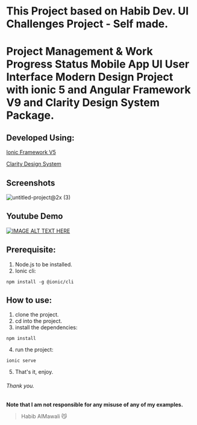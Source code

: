 # This Project based on Habib Dev. UI Challenges Project - Self made.
# Project Management & Work Progress Status Mobile App UI User Interface Modern Design Project with ionic 5 and Angular Framework V9 and Clarity Design System Package.

## Developed Using:
<p align="left">
<a href="https://ionicframework.com/">Ionic Framework V5</a>
</p>
<p align="left">
<a href="https://clarity.design/">Clarity Design System</a>
</p>

## Screenshots
![untitled-project@2x (3)](https://user-images.githubusercontent.com/31030616/87852569-1c53bc00-c914-11ea-8370-a70b9d7d25df.png)

## Youtube Demo
[![IMAGE ALT TEXT HERE](https://img.youtube.com/vi/L_pJhGU26R0/0.jpg)](https://www.youtube.com/watch?v=L_pJhGU26R0)

## Prerequisite:
1. Node.js to be installed.
2. Ionic cli:
```
npm install -g @ionic/cli
```

## How to use:
1. clone the project.
2. cd into the project.
3. install the dependencies:
```
npm install
```
4. run the project:
```
ionic serve
```
5. That's it, enjoy.


###### Thank you.

**Note that I am not responsible for any misuse of any of my examples.**

> Habib AlMawali :smirk_cat:
